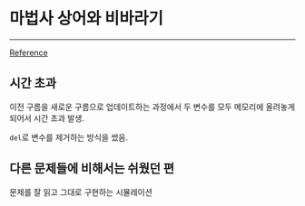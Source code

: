 # 마법사 상어와 비바라기
---

[Reference](https://www.acmicpc.net/problem/21610)

## 시간 초과
이전 구름을 새로운 구름으로 업데이트하는 과정에서 두 변수를 모두 메모리에 올려놓게 되어서 시간 초과 발생.

`del`로 변수를 제거하는 방식을 썼음.

## 다른 문제들에 비해서는 쉬웠던 편
문제를 잘 읽고 그대로 구현하는 시뮬레이션